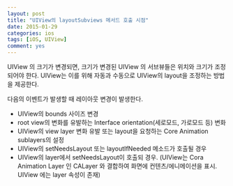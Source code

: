 ```yaml
---
layout: post
title: "UIView의 layoutSubviews 메서드 호출 시점"
date: 2015-01-29
categories: ios
tags: [iOS, UIView]
comment: yes
---
```


UIView 의 크기가 변경되면, 크기가 변경된 UIView 의 서브뷰들은 위치와 크기가 조정되어야 한다. UIView는 이를 위해 자동과 수동으로 UIView의 layout을 조정하는 방법을 제공한다.

다음의 이벤트가 발생할 때 레이아웃 변경이 발생한다.

- UIView의 bounds 사이즈 변경
- root view의 변화를 유발하는 Interface orientation(세로모드, 가로모드 등) 변화
- UIView의 view layer 변화 유발 또는 layout을 요청하는 Core Animation sublayers의 설정
- UIView의 setNeedsLayout 또는 layoutIfNeeded 메소드가 호출될 경우
- UIView의 layer에서 setNeedsLayout이 호출되 경우. (UIView는 Cora Animation Layer 인 CALayer 와 결합하여 화면에 컨텐츠/에니메이션을 표시. UIView 에는 layer 속성이 존재)
